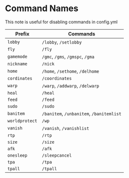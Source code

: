 # Command Names

This note is useful for disabling commands in config.yml


| Prefix         | Commands                                 |
| -------------- | ---------------------------------------- |
| `lobby`        | `/lobby`, `/setlobby`                    |
| `fly`          | `/fly`                                   |
| `gamemode`     | `/gmc`, `/gms`, `/gmspc`, `/gma`         |
| `nickname`     | `/nick`                                  |
| `home`         | `/home`, `/sethome`, `/delhome`          |
| `cordinates`   | `/coordinates`                           |
| `warp`         | `/warp`, `/addwarp`, `/delwarp`          |
| `heal`         | `/heal`                                  |
| `feed`         | `/feed`                                  |
| `sudo`         | `/sudo`                                  |
| `banitem`      | `/banitem`, `/unbanitem`, `/banitemlist` |
| `worldprotect` | `/wp`                                    |
| `vanish`       | `/vanish`, `/vanishlist`                 |
| `rtp`          | `/rtp`                                   |
| `size`         | `/size`                                  |
| `afk`          | `/afk`                                   |
| `onesleep`     | `/sleepcancel`                           |
| `tpa`          | `/tpa`                                   |
| `tpall`        | `/tpall`                                 |
